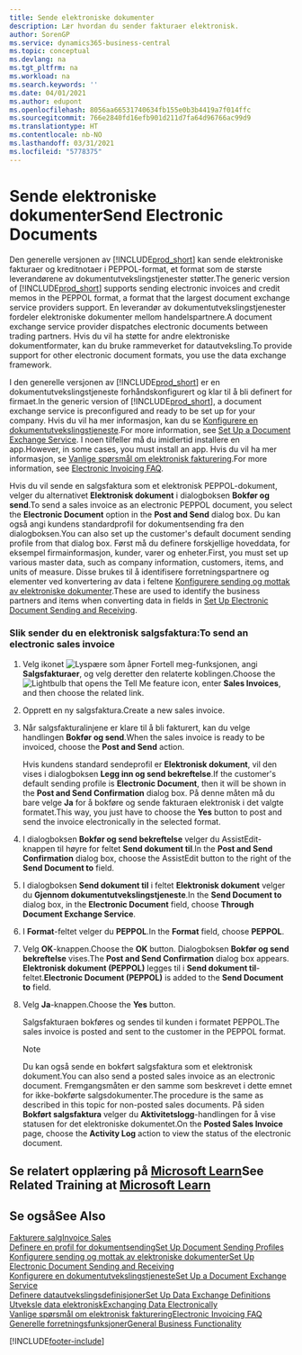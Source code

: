 ```yaml
---
title: Sende elektroniske dokumenter
description: Lær hvordan du sender fakturaer elektronisk.
author: SorenGP
ms.service: dynamics365-business-central
ms.topic: conceptual
ms.devlang: na
ms.tgt_pltfrm: na
ms.workload: na
ms.search.keywords: ''
ms.date: 04/01/2021
ms.author: edupont
ms.openlocfilehash: 8056aa66531740634fb155e0b3b4419a7f014ffc
ms.sourcegitcommit: 766e2840fd16efb901d211d7fa64d96766ac99d9
ms.translationtype: HT
ms.contentlocale: nb-NO
ms.lasthandoff: 03/31/2021
ms.locfileid: "5778375"
---
```

# <a name="send-electronic-documents"></a><span data-ttu-id="a9679-103">Sende elektroniske dokumenter</span><span class="sxs-lookup"><span data-stu-id="a9679-103">Send Electronic Documents</span></span>

<span data-ttu-id="a9679-104">Den generelle versjonen av [!INCLUDE[prod_short](includes/prod_short.md)] kan sende elektroniske fakturaer og kreditnotaer i PEPPOL-format, et format som de største leverandørene av dokumentutvekslingstjenester støtter.</span><span class="sxs-lookup"><span data-stu-id="a9679-104">The generic version of [!INCLUDE[prod_short](includes/prod_short.md)] supports sending electronic invoices and credit memos in the PEPPOL format, a format that the largest document exchange service providers support.</span></span> <span data-ttu-id="a9679-105">En leverandør av dokumentutvekslingstjenester fordeler elektroniske dokumenter mellom handelspartnere.</span><span class="sxs-lookup"><span data-stu-id="a9679-105">A document exchange service provider dispatches electronic documents between trading partners.</span></span> <span data-ttu-id="a9679-106">Hvis du vil ha støtte for andre elektroniske dokumentformater, kan du bruke rammeverket for datautveksling.</span><span class="sxs-lookup"><span data-stu-id="a9679-106">To provide support for other electronic document formats, you use the data exchange framework.</span></span>  

 <span data-ttu-id="a9679-107">I den generelle versjonen av [!INCLUDE[prod_short](includes/prod_short.md)] er en dokumentutvekslingstjeneste forhåndskonfigurert og klar til å bli definert for firmaet.</span><span class="sxs-lookup"><span data-stu-id="a9679-107">In the generic version of [!INCLUDE[prod_short](includes/prod_short.md)], a document exchange service is preconfigured and ready to be set up for your company.</span></span> <span data-ttu-id="a9679-108">Hvis du vil ha mer informasjon, kan du se [Konfigurere en dokumentutvekslingstjeneste](across-how-to-set-up-a-document-exchange-service.md).</span><span class="sxs-lookup"><span data-stu-id="a9679-108">For more information, see [Set Up a Document Exchange Service](across-how-to-set-up-a-document-exchange-service.md).</span></span> <span data-ttu-id="a9679-109">I noen tilfeller må du imidlertid installere en app.</span><span class="sxs-lookup"><span data-stu-id="a9679-109">However, in some cases, you must install an app.</span></span> <span data-ttu-id="a9679-110">Hvis du vil ha mer informasjon, se [Vanlige spørsmål om elektronisk fakturering](faq-electronic-invoicing.yml).</span><span class="sxs-lookup"><span data-stu-id="a9679-110">For more information, see [Electronic Invoicing FAQ](faq-electronic-invoicing.yml).</span></span>  

 <span data-ttu-id="a9679-111">Hvis du vil sende en salgsfaktura som et elektronisk PEPPOL-dokument, velger du alternativet **Elektronisk dokument** i dialogboksen **Bokfør og send**.</span><span class="sxs-lookup"><span data-stu-id="a9679-111">To send a sales invoice as an electronic PEPPOL document, you select the **Electronic Document** option in the **Post and Send** dialog box.</span></span> <span data-ttu-id="a9679-112">Du kan også angi kundens standardprofil for dokumentsending fra den dialogboksen.</span><span class="sxs-lookup"><span data-stu-id="a9679-112">You can also set up the customer's default document sending profile from that dialog box.</span></span> <span data-ttu-id="a9679-113">Først må du definere forskjellige hoveddata, for eksempel firmainformasjon, kunder, varer og enheter.</span><span class="sxs-lookup"><span data-stu-id="a9679-113">First, you must set up various master data, such as company information, customers, items, and units of measure.</span></span> <span data-ttu-id="a9679-114">Disse brukes til å identifisere forretningspartnere og elementer ved konvertering av data i feltene [Konfigurere sending og mottak av elektroniske dokumenter](across-how-to-set-up-electronic-document-sending-and-receiving.md).</span><span class="sxs-lookup"><span data-stu-id="a9679-114">These are used to identify the business partners and items when converting data in fields in [Set Up Electronic Document Sending and Receiving](across-how-to-set-up-electronic-document-sending-and-receiving.md).</span></span>  

### <a name="to-send-an-electronic-sales-invoice"></a><span data-ttu-id="a9679-115">Slik sender du en elektronisk salgsfaktura:</span><span class="sxs-lookup"><span data-stu-id="a9679-115">To send an electronic sales invoice</span></span>

1. <span data-ttu-id="a9679-116">Velg ikonet ![Lyspære som åpner Fortell meg-funksjonen](media/ui-search/search_small.png "Fortell hva du vil gjøre"), angi **Salgsfakturaer**, og velg deretter den relaterte koblingen.</span><span class="sxs-lookup"><span data-stu-id="a9679-116">Choose the ![Lightbulb that opens the Tell Me feature](media/ui-search/search_small.png "Tell me what you want to do") icon, enter **Sales Invoices**, and then choose the related link.</span></span>  

2. <span data-ttu-id="a9679-117">Opprett en ny salgsfaktura.</span><span class="sxs-lookup"><span data-stu-id="a9679-117">Create a new sales invoice.</span></span>  

3. <span data-ttu-id="a9679-118">Når salgsfakturalinjene er klare til å bli fakturert, kan du velge handlingen **Bokfør og send**.</span><span class="sxs-lookup"><span data-stu-id="a9679-118">When the sales invoice is ready to be invoiced, choose the **Post and Send** action.</span></span>  

     <span data-ttu-id="a9679-119">Hvis kundens standard sendeprofil er **Elektronisk dokument**, vil den vises i dialogboksen **Legg inn og send bekreftelse**.</span><span class="sxs-lookup"><span data-stu-id="a9679-119">If the customer's default sending profile is **Electronic Document**, then it will be shown in the **Post and Send Confirmation** dialog box.</span></span> <span data-ttu-id="a9679-120">På denne måten må du bare velge **Ja** for å bokføre og sende fakturaen elektronisk i det valgte formatet.</span><span class="sxs-lookup"><span data-stu-id="a9679-120">This way, you just have to choose the **Yes** button to post and send the invoice electronically in the selected format.</span></span>  

4. <span data-ttu-id="a9679-121">I dialogboksen **Bokfør og send bekreftelse** velger du AssistEdit-knappen til høyre for feltet **Send dokument til**.</span><span class="sxs-lookup"><span data-stu-id="a9679-121">In the **Post and Send Confirmation** dialog box, choose the AssistEdit button to the right of the **Send Document to** field.</span></span>  

5. <span data-ttu-id="a9679-122">I dialogboksen **Send dokument til** i feltet **Elektronisk dokument** velger du **Gjennom dokumentutvekslingstjeneste**.</span><span class="sxs-lookup"><span data-stu-id="a9679-122">In the **Send Document to** dialog box, in the **Electronic Document** field, choose **Through Document Exchange Service**.</span></span>  

6. <span data-ttu-id="a9679-123">I **Format**-feltet velger du **PEPPOL**.</span><span class="sxs-lookup"><span data-stu-id="a9679-123">In the **Format** field, choose **PEPPOL**.</span></span>  

7. <span data-ttu-id="a9679-124">Velg **OK**-knappen.</span><span class="sxs-lookup"><span data-stu-id="a9679-124">Choose the **OK** button.</span></span> <span data-ttu-id="a9679-125">Dialogboksen **Bokfør og send bekreftelse** vises.</span><span class="sxs-lookup"><span data-stu-id="a9679-125">The **Post and Send Confirmation** dialog box appears.</span></span> <span data-ttu-id="a9679-126">**Elektronisk dokument (PEPPOL)** legges til i **Send dokument til**-feltet.</span><span class="sxs-lookup"><span data-stu-id="a9679-126">**Electronic Document (PEPPOL)** is added to the **Send Document to** field.</span></span>  

8. <span data-ttu-id="a9679-127">Velg **Ja**-knappen.</span><span class="sxs-lookup"><span data-stu-id="a9679-127">Choose the **Yes** button.</span></span>  

     <span data-ttu-id="a9679-128">Salgsfakturaen bokføres og sendes til kunden i formatet PEPPOL.</span><span class="sxs-lookup"><span data-stu-id="a9679-128">The sales invoice is posted and sent to the customer in the PEPPOL format.</span></span>  

    > [!NOTE]  
    >  <span data-ttu-id="a9679-129">Du kan også sende en bokført salgsfaktura som et elektronisk dokument.</span><span class="sxs-lookup"><span data-stu-id="a9679-129">You can also send a posted sales invoice as an electronic document.</span></span> <span data-ttu-id="a9679-130">Fremgangsmåten er den samme som beskrevet i dette emnet for ikke-bokførte salgsdokumenter.</span><span class="sxs-lookup"><span data-stu-id="a9679-130">The procedure is the same as described in this topic for non-posted sales documents.</span></span> <span data-ttu-id="a9679-131">På siden **Bokført salgsfaktura** velger du **Aktivitetslogg**-handlingen for å vise statusen for det elektroniske dokumentet.</span><span class="sxs-lookup"><span data-stu-id="a9679-131">On the **Posted Sales Invoice** page, choose the **Activity Log** action to view the status of the electronic document.</span></span>  

## <a name="see-related-training-at-microsoft-learn"></a><span data-ttu-id="a9679-132">Se relatert opplæring på [Microsoft Learn](/learn/modules/electronic-documents-dynamics-365-business-central/index)</span><span class="sxs-lookup"><span data-stu-id="a9679-132">See Related Training at [Microsoft Learn](/learn/modules/electronic-documents-dynamics-365-business-central/index)</span></span>

## <a name="see-also"></a><span data-ttu-id="a9679-133">Se også</span><span class="sxs-lookup"><span data-stu-id="a9679-133">See Also</span></span>

[<span data-ttu-id="a9679-134">Fakturere salg</span><span class="sxs-lookup"><span data-stu-id="a9679-134">Invoice Sales</span></span>](sales-how-invoice-sales.md)  
[<span data-ttu-id="a9679-135">Definere en profil for dokumentsending</span><span class="sxs-lookup"><span data-stu-id="a9679-135">Set Up Document Sending Profiles</span></span>](sales-how-setup-document-send-profiles.md)  
[<span data-ttu-id="a9679-136">Konfigurere sending og mottak av elektroniske dokumenter</span><span class="sxs-lookup"><span data-stu-id="a9679-136">Set Up Electronic Document Sending and Receiving</span></span>](across-how-to-set-up-electronic-document-sending-and-receiving.md)  
[<span data-ttu-id="a9679-137">Konfigurere en dokumentutvekslingstjeneste</span><span class="sxs-lookup"><span data-stu-id="a9679-137">Set Up a Document Exchange Service</span></span>](across-how-to-set-up-a-document-exchange-service.md)  
[<span data-ttu-id="a9679-138">Definere datautvekslingsdefinisjoner</span><span class="sxs-lookup"><span data-stu-id="a9679-138">Set Up Data Exchange Definitions</span></span>](across-how-to-set-up-data-exchange-definitions.md)  
[<span data-ttu-id="a9679-139">Utveksle data elektronisk</span><span class="sxs-lookup"><span data-stu-id="a9679-139">Exchanging Data Electronically</span></span>](across-data-exchange.md)  
[<span data-ttu-id="a9679-140">Vanlige spørsmål om elektronisk fakturering</span><span class="sxs-lookup"><span data-stu-id="a9679-140">Electronic Invoicing FAQ</span></span>](faq-electronic-invoicing.yml)  
[<span data-ttu-id="a9679-141">Generelle forretningsfunksjoner</span><span class="sxs-lookup"><span data-stu-id="a9679-141">General Business Functionality</span></span>](ui-across-business-areas.md)  


[!INCLUDE[footer-include](includes/footer-banner.md)]